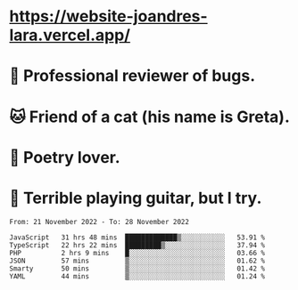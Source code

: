 # https://website-joandres-lara.vercel.app/
# 🐛 Professional reviewer of bugs.
# 🐱 Friend of a cat (his name is Greta).
# 📜 Poetry lover.
# 🎸 Terrible playing guitar, but I try.

<!--START_SECTION:waka-->

```text
From: 21 November 2022 - To: 28 November 2022

JavaScript   31 hrs 48 mins  █████████████▒░░░░░░░░░░░   53.91 %
TypeScript   22 hrs 22 mins  █████████▒░░░░░░░░░░░░░░░   37.94 %
PHP          2 hrs 9 mins    █░░░░░░░░░░░░░░░░░░░░░░░░   03.66 %
JSON         57 mins         ▒░░░░░░░░░░░░░░░░░░░░░░░░   01.62 %
Smarty       50 mins         ▒░░░░░░░░░░░░░░░░░░░░░░░░   01.42 %
YAML         44 mins         ▒░░░░░░░░░░░░░░░░░░░░░░░░   01.24 %
```

<!--END_SECTION:waka-->
